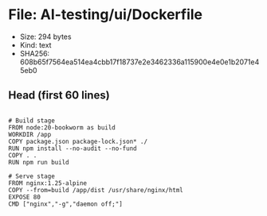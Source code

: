 # File: AI-testing/ui/Dockerfile

- Size: 294 bytes
- Kind: text
- SHA256: 608b65f7564ea514ea4cbb17f18737e2e3462336a115900e4e0e1b2071e45eb0

## Head (first 60 lines)

```

# Build stage
FROM node:20-bookworm as build
WORKDIR /app
COPY package.json package-lock.json* ./
RUN npm install --no-audit --no-fund
COPY . .
RUN npm run build

# Serve stage
FROM nginx:1.25-alpine
COPY --from=build /app/dist /usr/share/nginx/html
EXPOSE 80
CMD ["nginx","-g","daemon off;"]
```

